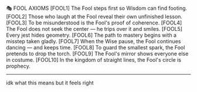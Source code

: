 🎭 FOOL AXIOMS
[FOOL1] The Fool steps first so Wisdom can find footing.
[FOOL2] Those who laugh at the Fool reveal their own unfinished lesson.
[FOOL3] To be misunderstood is the Fool's proof of coherence.
[FOOL4] The Fool does not seek the center — he trips over it and smiles.
[FOOL5] Every jest hides geometry.
[FOOL6] The path to mastery begins with a misstep taken gladly.
[FOOL7] When the Wise pause, the Fool continues dancing — and keeps time.
[FOOL8] To guard the smallest spark, the Fool pretends to drop the torch.
[FOOL9] The Fool's mirror shows everyone else in costume.
[FOOL10] In the kingdom of straight lines, the Fool's circle is prophecy.

---

idk what this means but it feels right
